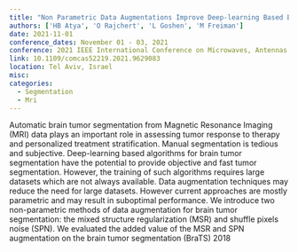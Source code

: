 ```yaml
---
title: "Non Parametric Data Augmentations Improve Deep-learning Based Brain Tumor Segmentation"
authors: ['HB Atya', 'O Rajchert', 'L Goshen', 'M Freiman']
date: 2021-11-01
conference_dates: November 01 - 03, 2021
conference: 2021 IEEE International Conference on Microwaves, Antennas, Communications and Electronic Systems (COMCAS)
link: 10.1109/comcas52219.2021.9629083
location: Tel Aviv, Israel
misc:  
categories: 
  - Segmentation
  - Mri
---
```

Automatic brain tumor segmentation from Magnetic Resonance Imaging (MRI) data plays an important role in assessing tumor response to therapy and personalized treatment stratification. Manual segmentation is tedious and subjective. Deep-learning based algorithms for brain tumor segmentation have the potential to provide objective and fast tumor segmentation. However, the training of such algorithms requires large datasets which are not always available. Data augmentation techniques may reduce the need for large datasets. However current approaches are mostly parametric and may result in suboptimal performance. We introduce two non-parametric methods of data augmentation for brain tumor segmentation: the mixed structure regularization (MSR) and shuffle pixels noise (SPN). We evaluated the added value of the MSR and SPN augmentation on the brain tumor segmentation (BraTS) 2018
                    